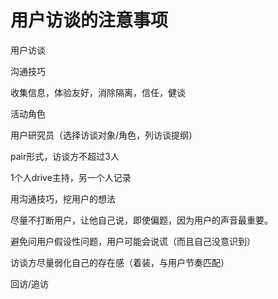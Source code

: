 ---
---
# 用户访谈的注意事项

用户访谈

沟通技巧

收集信息，体验友好，消除隔离，信任，健谈

活动角色

用户研究员（选择访谈对象/角色，列访谈提纲）

pair形式，访谈方不超过3人

1个人drive主持，另一个人记录

用沟通技巧，挖用户的想法

尽量不打断用户，让他自己说，即使偏题，因为用户的声音最重要。

避免问用户假设性问题，用户可能会说谎（而且自己没意识到）

访谈方尽量弱化自己的存在感（着装，与用户节奏匹配）

回访/追访
